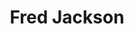 ---
short_name: fredjackson
title: Fred Jackson
position: SLLET Student
linkedin: fred-jackson-a11524225
---